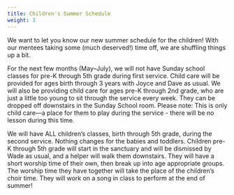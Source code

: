 ```yaml
---
title: Children's Summer Schedule
weight: 3
---
```


We want to let you know our new summer schedule for the children! With our mentees taking some (much deserved!) time off, we are shuffling things up a bit.




For the next few months (May–July), we will not have Sunday school classes for pre-K through 5th grade during first service. Child care will be provided for ages birth through 3 years with Joyce and Dave as usual. We will also be providing child care for ages pre-K through 2nd grade, who are just a little too young to sit through the service every week. They can be dropped off downstairs in the Sunday School room. Please note: This is only child care—a place for them to play during the service -  there will be no lesson during this time.




We will have ALL children’s classes, birth through 5th grade, during the second service. Nothing changes for the babies and toddlers. Children pre-K through 5th grade will start in the sanctuary and will be dismissed by Wade as usual, and a helper will walk them downstairs. They will have a short worship time of their own, then break up into age appropriate groups. The worship time they have together will take the place of the children’s choir time. They will work on a song in class to perform at the end of summer!